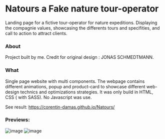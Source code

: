 # Natours a Fake nature tour-operator

Landing page for a fictive tour-operator for nature expeditions. Displaying the compagnie values, showcasing the differents tours and specifities, and call to action to attract clients.

### About

Project built by me. Credit for original design : JONAS SCHMEDTMANN.

### What

Single page website with multi components.
The webpage contains different animations, popup and product-card to showcase different web-design technics and optimizations strategies.
It was only build in HTML, CSS ( with SASS). No Javascript was use.

See result: https://corentin-damas.github.io/Natours/

### Previews:

![image](https://github.com/Corentin-Damas/Natours/assets/100703359/bedb8ed9-915f-4cc4-a674-167ef5a8511b)
![image](https://github.com/Corentin-Damas/Natours/assets/100703359/e9932127-c825-490d-9fc0-dd9e65f07e1b)



